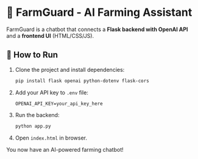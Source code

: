 # 🌾 FarmGuard - AI Farming Assistant

FarmGuard is a chatbot that connects a **Flask backend with OpenAI API** and a **frontend UI** (HTML/CSS/JS).

## 🚀 How to Run

1. Clone the project and install dependencies:
   ```bash
   pip install flask openai python-dotenv flask-cors
   ```

2. Add your API key to `.env` file:
   ```
   OPENAI_API_KEY=your_api_key_here
   ```

3. Run the backend:
   ```bash
   python app.py
   ```

4. Open `index.html` in browser.

You now have an AI-powered farming chatbot!
